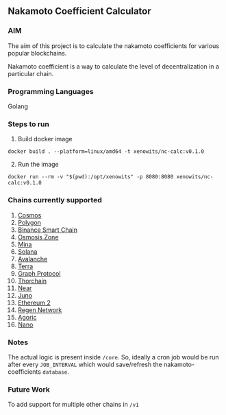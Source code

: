 ## Nakamoto Coefficient Calculator

### AIM

The aim of this project is to calculate the nakamoto coefficients for various popular blockchains.

Nakamoto coefficient is a way to calculate the level of decentralization in a particular chain.

### Programming Languages

Golang

### Steps to run
1. Build docker image
```shell
docker build . --platform=linux/amd64 -t xenowits/nc-calc:v0.1.0
```
2. Run the image
```shell
docker run --rm -v "$(pwd):/opt/xenowits" -p 8080:8080 xenowits/nc-calc:v0.1.0
```

### Chains currently supported

1. [Cosmos](https://cosmos.network/)
2. [Polygon](https://polygon.technology/)
3. [Binance Smart Chain](https://www.binance.com)
4. [Osmosis Zone](https://osmosis.zone/)
5. [Mina](https://minaprotocol.com/)
6. [Solana](https://solana.com/)
7. [Avalanche](https://www.avax.network/)
8. [Terra](https://www.terra.money/)
9. [Graph Protocol](https://thegraph.com/)
10. [Thorchain](https://www.thorchain.com/)
11. [Near](https://near.org/)
12. [Juno](https://www.junonetwork.io/)
13. [Ethereum 2](https://ethereum.org/)
14. [Regen Network](https://www.regen.network/)
15. [Agoric](https://agoric.com/)
16. [Nano](https://nano.org/)

### Notes

The actual logic is present inside `/core`. So, ideally a cron job would be run after every `JOB_INTERVAL` which would save/refresh the nakamoto-coefficients `database`.

### Future Work

To add support for multiple other chains in `/v1`
